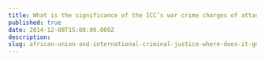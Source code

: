 ```yaml
---
title: What is the significance of the ICC’s war crime charges of attacks on cultural property in Mali?
published: true
date: 2014-12-08T15:08:00.000Z
description:
slug: african-union-and-international-criminal-justice-where-does-it-go-from-here
---
```

